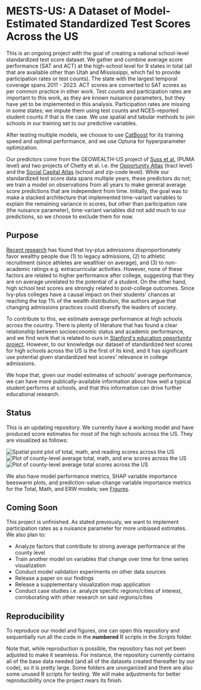 # MESTS-US: A Dataset of Model-Estimated Standardized Test Scores Across the US

This is an ongoing project with the goal of creating a national school-level standardized test score dataset. We gather and combine average score performance (SAT and ACT) at the high-school level for 9 states in total (all that are available other than Utah and Mississippi, which fail to provide participation rates or test counts). The state with the largest temporal coverage spans 2011 - 2023. ACT scores are converted to SAT scores as per common practice in other work. Test counts and participation rates are important to this work, as they are known nuisance parameters, but they have yet to be implemented in this analysis. Participation rates are missing in some states; we impute them using test counts and NCES-reported student counts if that is the case. We use spatial and tabular methods to join schools in our training set to our predictive variables.

After testing multiple models, we choose to use [CatBoost](https://catboost.ai/en) for its training speed and optimal performance, and we use Optuna for hyperparameter optimization.

Our predictors come from the GEOWEALTH-US project of [Suss et al.](https://www.nature.com/articles/s41597-024-03059-9) (PUMA level) and two projects of Chetty et al. i.e. the [Opportunity Atlas](https://www.opportunityatlas.org/) (tract level) and the [Social Capital Atlas](https://www.socialcapital.org/) (school and zip-code level). While our standardized test score data spans multiple years, these predictors do not; we train a model on observations from all years to make general average score predictions that are independent from time. Initially, the goal was to make a stacked architecture that implemented time-variant variables to explain the remaining variance in scores, but other than participation rate (the nuisance parameter), time-variant variables did not add much to our predictions, so we choose to exclude them for now.

## Purpose

[Recent research](https://opportunityinsights.org/wp-content/uploads/2023/07/CollegeAdmissions_Paper.pdf) has found that Ivy-plus admissions disproportionately favor wealthy people due (1) to legacy admissions, (2) to athletic recruitment (since athletes are wealthier on average), and (3) to non-academic ratings e.g. extracurricular activities. However, none of these factors are related to higher performance after college, suggesting that they are on average unrelated to the potential of a student. On the other hand, high school test scores are strongly related to post-college outcomes. Since Ivy-plus colleges have a causal impact on their students' chances at reaching the top 1% of the wealth distribution, the authors argue that changing admissions practices could diversify the leaders of society.

To contribute to this, we estimate average performance at high schools across the country. There is plenty of literature that has found a clear relationship between socioeconomic status and academic performance, and we find work that is related to ours in [Stanford's education opportunity project](https://edopportunity.org/). However, to our knowledge our dataset of standardized test scores for high schools across the US is the first of its kind, and it has significant use potential given standardized test scores' relevance in college admissions.

We hope that, given our model estimates of schools' average performance, we can have more publically-available information about how well a typical student performs at schools, and that this information can drive further educational research.

## Status

This is an updating repository. We currently have a working model and have produced score estimates for most of the high schools across the US. They are visualized as follows:

![Spatial point plot of total, math, and reading scores across the US](https://github.com/9Dread/educationopportunity/blob/main/Figures/Points.PNG?raw=true)
![Plot of county-level average total, math, and erw scores across the US](https://github.com/9Dread/educationopportunity/blob/main/Figures/Counties.PNG?raw=true)
![Plot of county-level average total scores across the US](https://raw.githubusercontent.com/9Dread/educationopportunity/refs/heads/main/Figures/Counties_Total.PNG)

We also have model performance metrics, SHAP variable importance beeswarm plots, and prediction-value-change variable importance metrics for the Total, Math, and ERW models; see [Figures](https://github.com/9Dread/educationopportunity/blob/main/Figures).

## Coming Soon

This project is unfinished. As stated previously, we want to implement participation rates as a nuisance parameter for more unbiased estimates. We also plan to:
* Analyze factors that contribute to strong average performance at the county level
* Train another model on variables that change over time for time series visualization
* Conduct model validation experiments on other data sources
* Release a paper on our findings
* Release a supplementary visualization map application
* Conduct case studies i.e. analyze specific regions/cities of interest, corroborating with other research on said regions/cities

## Reproducibility

To reproduce our model and figures, one can open this repository and sequentially run all the code in the **numbered** R scripts in the *Scripts* folder.

Note that, while reproduction is possible, the repository has not yet been adjusted to make it seamless. For instance, the repository currently contains all of the base data needed (and all of the datasets created thereafter by our code), so it is pretty large. Some folders are unorganized and there are also some unused R scripts for testing. We will make adjustments for better reproducibility once the project nears its finish.

